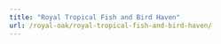 ```yaml
---
title: "Royal Tropical Fish and Bird Haven"
url: /royal-oak/royal-tropical-fish-and-bird-haven/
---
```

